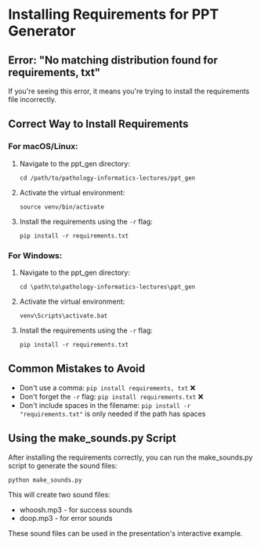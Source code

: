 # Installing Requirements for PPT Generator

## Error: "No matching distribution found for requirements, txt"

If you're seeing this error, it means you're trying to install the requirements file incorrectly.

## Correct Way to Install Requirements

### For macOS/Linux:

1. Navigate to the ppt_gen directory:
   ```
   cd /path/to/pathology-informatics-lectures/ppt_gen
   ```

2. Activate the virtual environment:
   ```
   source venv/bin/activate
   ```

3. Install the requirements using the `-r` flag:
   ```
   pip install -r requirements.txt
   ```

### For Windows:

1. Navigate to the ppt_gen directory:
   ```
   cd \path\to\pathology-informatics-lectures\ppt_gen
   ```

2. Activate the virtual environment:
   ```
   venv\Scripts\activate.bat
   ```

3. Install the requirements using the `-r` flag:
   ```
   pip install -r requirements.txt
   ```

## Common Mistakes to Avoid

- Don't use a comma: `pip install requirements, txt` ❌
- Don't forget the `-r` flag: `pip install requirements.txt` ❌
- Don't include spaces in the filename: `pip install -r "requirements.txt"` is only needed if the path has spaces

## Using the make_sounds.py Script

After installing the requirements correctly, you can run the make_sounds.py script to generate the sound files:

```
python make_sounds.py
```

This will create two sound files:
- whoosh.mp3 - for success sounds
- doop.mp3 - for error sounds

These sound files can be used in the presentation's interactive example.